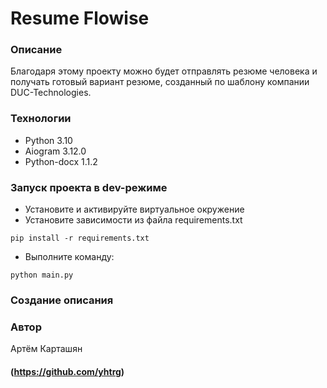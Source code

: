 # Resume Flowise
### Описание
Благодаря этому проекту можно будет отправлять резюме человека и получать готовый вариант резюме, созданный по шаблону компании DUC-Technologies.
### Технологии
- Python 3.10
- Aiogram 3.12.0
- Python-docx 1.1.2
### Запуск проекта в dev-режиме
- Установите и активируйте виртуальное окружение
- Установите зависимости из файла requirements.txt
```
pip install -r requirements.txt
``` 
- Выполните команду:
```
python main.py
```
### Создание описания
### Автор
Артём Карташян
#### (https://github.com/yhtrg)